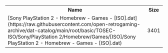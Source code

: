<table>
<tr><th>Name</th><th>Size</th></tr>
<tr><td>[Sony PlayStation 2 - Homebrew - Games - [ISO].dat](https://raw.githubusercontent.com/open-retrogaming-archive/dat-catalog/main/root/basic/TOSEC-ISO/Sony/PlayStation 2/Homebrew/Games/[ISO]/Sony PlayStation 2 - Homebrew - Games - [ISO].dat)</td><td>3401</td></tr>
</table>

